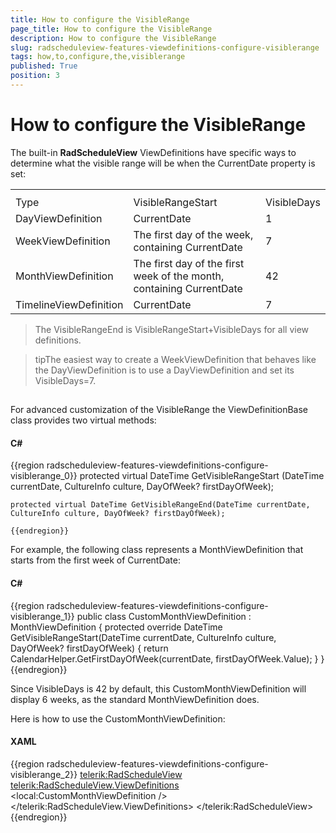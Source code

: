 ```yaml
---
title: How to configure the VisibleRange
page_title: How to configure the VisibleRange
description: How to configure the VisibleRange
slug: radscheduleview-features-viewdefinitions-configure-visiblerange
tags: how,to,configure,the,visiblerange
published: True
position: 3
---
```


# How to configure the VisibleRange



The built-in __RadScheduleView__ ViewDefinitions have specific ways to determine what the visible range will be when the CurrentDate property is set:
			
<table><th><tr><td>Type</td><td>VisibleRangeStart</td><td>VisibleDays</td></tr></th><tr><td>DayViewDefinition</td><td>CurrentDate</td><td>1</td></tr><tr><td>WeekViewDefinition</td><td>The first day of the week, containing CurrentDate</td><td>7</td></tr><tr><td>MonthViewDefinition</td><td>The first day of the first week of the month, containing CurrentDate</td><td>42</td></tr><tr><td>TimelineViewDefinition</td><td>CurrentDate</td><td>7</td></tr></table>



>The VisibleRangeEnd is VisibleRangeStart+VisibleDays for all view definitions.



>tipThe easiest way to create a WeekViewDefinition that behaves like the DayViewDefinition is to use a DayViewDefinition and set its VisibleDays=7.

## 

For advanced customization of the VisibleRange the ViewDefinitionBase class provides two virtual methods:
				

#### __C#__

{{region radscheduleview-features-viewdefinitions-configure-visiblerange_0}}
	protected virtual DateTime GetVisibleRangeStart (DateTime currentDate, CultureInfo culture, DayOfWeek? firstDayOfWeek);
	
	protected virtual DateTime GetVisibleRangeEnd(DateTime currentDate, CultureInfo culture, DayOfWeek? firstDayOfWeek);
	
	{{endregion}}





For example, the following class represents a MonthViewDefinition that starts from the first week of CurrentDate:
   				

#### __C#__

{{region radscheduleview-features-viewdefinitions-configure-visiblerange_1}}
	public class CustomMonthViewDefinition : MonthViewDefinition
	{
		protected override DateTime GetVisibleRangeStart(DateTime currentDate, CultureInfo culture, DayOfWeek? firstDayOfWeek)
		{
			return CalendarHelper.GetFirstDayOfWeek(currentDate, firstDayOfWeek.Value);
		}
	}
	{{endregion}}





Since VisibleDays is 42 by default, this CustomMonthViewDefinition will display 6 weeks, as the standard MonthViewDefinition does.

Here is how to use the CustomMonthViewDefinition:

#### __XAML__

{{region radscheduleview-features-viewdefinitions-configure-visiblerange_2}}
	<telerik:RadScheduleView>
		<telerik:RadScheduleView.ViewDefinitions>
			<local:CustomMonthViewDefinition />
		</telerik:RadScheduleView.ViewDefinitions>
	</telerik:RadScheduleView>
	{{endregion}}


